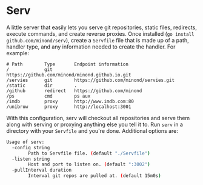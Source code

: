 # Serv

A little server that easily lets you serve git repositories, static files,
redirects, execute commands, and create reverse proxies. Once installed (`go
install github.com/minond/serv`), create a `Servfile` file that is made up of a
path, handler type, and any information needed to create the handler. For
example:

```
# Path        Type       Endpoint information
/             git        https://github.com/minond/minond.github.io.git
/servies      git        https://github.com/minond/servies.git
/static       dir        .
/github       redirect   https://github.com/minond
/ps           cmd        ps aux
/imdb         proxy      http://www.imdb.com:80
/unibrow      proxy      http://localhost:3001
```

With this configuration, serv will checkout all repositories and serve them
along with serving or proxying anything else you tell it to. Run `serv` in a
directory with your `Servfile` and you're done. Additional options are:

```bash
Usage of serv:
  -config string
        Path to Servfile file. (default "./Servfile")
  -listen string
        Host and port to listen on. (default ":3002")
  -pullInterval duration
        Interval git repos are pulled at. (default 15m0s)
```

